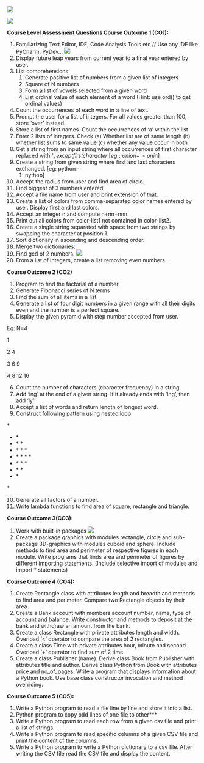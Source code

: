 ﻿<image src="messi.gif">


![](Aspose.Words.f857609c-2b05-45d2-8bb6-add55f678ed3.001.png)

**Course Level Assessment Questions  Course Outcome 1 (CO1):**  

1. Familiarizing Text Editor, IDE, Code Analysis Tools etc // Use any IDE like PyCharm, PyDev… ![](Aspose.Words.f857609c-2b05-45d2-8bb6-add55f678ed3.002.png)
1. Display future leap years from current year to a final year entered by user. 
1. List comprehensions: 
   1) Generate positive list of numbers from a given list of integers 
   1) Square of N numbers 
   1) Form a list of vowels selected from a given word 
   1) List ordinal value of each element of a word (Hint: use ord() to get ordinal values) 
1. Count the occurrences of each word in a line of text. 
1. Prompt the user for a list of integers. For all values greater than 100, store ‘over’ instead. 
1. Store a list of first names. Count the occurrences of ‘a’ within the list 
1. Enter 2 lists of integers. Check (a) Whether list are of same length (b) whether list sums to same value (c) whether any value occur in both 
1. Get a string from an input string where all occurrences of first character replaced with ‘$’, except first character. [eg: onion -> oni$n] 
1. Create a string from given string where first and last characters exchanged.   [eg: python -
   1. nythop] 
1. Accept the radius from user and find area of circle.  
1. Find biggest of 3 numbers entered.  
1. Accept a file name from user and print extension of that.  
1. Create  a  list  of  colors  from  comma-separated  color  names  entered  by  user.  Display first and last colors.  
1. Accept an integer n and compute n+nn+nnn. 
1. Print out all colors from color-list1 not contained in color-list2. 
1. Create  a  single  string  separated  with  space  from  two  strings  by  swapping  the character at position 1. 
1. Sort dictionary in ascending and descending order. 
18. Merge two dictionaries. 
18. Find gcd of 2 numbers. ![](Aspose.Words.f857609c-2b05-45d2-8bb6-add55f678ed3.002.png)
18. From a list of integers, create a list removing even numbers. 

**Course Outcome 2 (CO2)**   

1. Program to find the factorial of a number 
1. Generate Fibonacci series of N terms 
1. Find the sum of all items in a list 
1. Generate a list of four digit numbers in a given range with all their digits even and the number is a perfect square. 
1. Display the given pyramid with step number accepted from user. 

Eg: N=4 

1 

2  4 

3  6  9 

4  8 12  16 

6. Count the number of characters (character frequency) in a string. 
6. Add ‘ing’ at the end of a given string. If it already ends with ‘ing’, then add ‘ly’ 
6. Accept a list of words and return length of longest word. 
6. Construct following pattern using nested loop 

\* 

* \* 
* \* \* 
* \* \* \* 
* \* \* \* \* 
* \* \* \* 
* \* \* 
* \* 

\* 

10. Generate all factors of a number. 
11. Write lambda functions to find area of square, rectangle and triangle. 

**Course Outcome 3(CO3):** 

1. Work with built-in packages ![](Aspose.Words.f857609c-2b05-45d2-8bb6-add55f678ed3.002.png)
1. Create a package graphics with modules rectangle, circle and sub-package 3D-graphics with modules cuboid and sphere. Include methods to find area and perimeter of respective figures in each module. Write programs that finds area and perimeter of figures by different importing statements. (Include selective import of modules and import \* statements) 

**Course Outcome 4 (CO4):**  

1. Create Rectangle class with attributes length  and breadth and methods to find area and perimeter. Compare two Rectangle objects by their area. 
1. Create a Bank account with members account number, name, type of account and balance.   Write constructor and methods to deposit at the bank and withdraw an amount from the bank. 
1. Create a class Rectangle with private attributes length and width. Overload ‘<’  operator  to compare the area of 2 rectangles. 
1. Create a class Time with private attributes hour, minute and second. Overload ‘+’ operator to find sum of 2 time. 
5. Create a class Publisher (name). Derive class Book from Publisher with attributes title  and author. Derive class Python from Book with attributes price and no\_of\_pages. Write   a program that displays information about a Python book. Use base class constructor invocation and method overriding. 

**Course Outcome 5 (CO5):**  

1. Write a Python program to read a file line by line and store it into a list. 
1. Python program to copy odd lines of one file to other*** 
1. Write a Python program to read each row from a given csv file and print a list of strings. 
1. Write a Python program to read specific columns of a given CSV file and print the content of the columns. 
1. Write a Python program to write a Python dictionary to a csv file. After writing the CSV file read the CSV file and display the content. 

